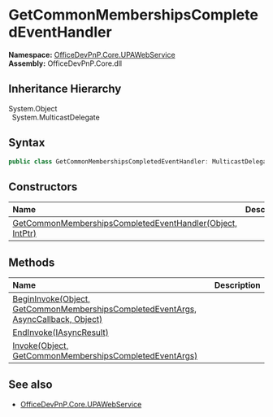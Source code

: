 # GetCommonMembershipsCompletedEventHandler
  

**Namespace:** [OfficeDevPnP.Core.UPAWebService](OfficeDevPnP.Core.UPAWebService.md)  
**Assembly:** OfficeDevPnP.Core.dll  
## Inheritance Hierarchy
System.Object  
&ensp;System.MulticastDelegate  
## Syntax
```C#
public class GetCommonMembershipsCompletedEventHandler: MulticastDelegate
```
## Constructors
|**Name**|**Description**|
|:-----|:-----|
| [GetCommonMembershipsCompletedEventHandler(Object, IntPtr)](OfficeDevPnP.Core.UPAWebService.GetCommonMembershipsCompletedEventHandler.ctor1.md) |  
## Methods
|**Name**|**Description**|
|:-----|:-----|
| [BeginInvoke(Object, GetCommonMembershipsCompletedEventArgs, AsyncCallback, Object)](OfficeDevPnP.Core.UPAWebService.GetCommonMembershipsCompletedEventHandler.36b3d3a.md) | 
| [EndInvoke(IAsyncResult)](OfficeDevPnP.Core.UPAWebService.GetCommonMembershipsCompletedEventHandler.c9867657.md) | 
| [Invoke(Object, GetCommonMembershipsCompletedEventArgs)](OfficeDevPnP.Core.UPAWebService.GetCommonMembershipsCompletedEventHandler.ce37470a.md) | 
## See also
- [OfficeDevPnP.Core.UPAWebService](OfficeDevPnP.Core.UPAWebService.md)
